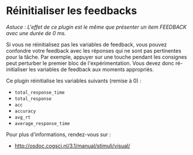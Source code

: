 # Réinitialiser les feedbacks

*Astuce : L'effet de ce plugin est le même que présenter un item FEEDBACK avec une durée de 0 ms.*

Si vous ne réinitialisez pas les variables de feedback, vous pouvez confondre votre feedback avec les réponses qui ne sont pas pertinentes pour la tâche. Par exemple, appuyer sur une touche pendant les consignes peut perturber le premier bloc de l'expérimentation. Vous devez donc ré-initialiser les variables de feedback aux moments appropriés.

Ce plugin réinitialise les variables suivants (remise à 0) :
- `total_response_time`
- `total_response`
- `acc`
- `accuracy`
- `avg_rt`
- `average_response_time`

Pour plus d'informations, rendez-vous sur :

- <http://osdoc.cogsci.nl/3.1/manual/stimuli/visual/>
